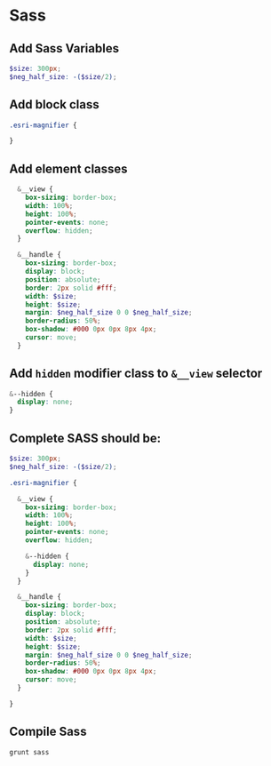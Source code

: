 # Sass

## Add Sass Variables

```scss
$size: 300px;
$neg_half_size: -($size/2);
```

## Add **block** class

```scss
.esri-magnifier {

}
```

## Add **element** classes

```scss
  &__view {
    box-sizing: border-box;
    width: 100%;
    height: 100%;
    pointer-events: none;
    overflow: hidden;
  }

  &__handle {
    box-sizing: border-box;
    display: block;
    position: absolute;
    border: 2px solid #fff;
    width: $size;
    height: $size;
    margin: $neg_half_size 0 0 $neg_half_size;
    border-radius: 50%;
    box-shadow: #000 0px 0px 8px 4px;
    cursor: move;
  }
```

## Add `hidden` **modifier** class to `&__view` selector

```scss
&--hidden {
  display: none;
}
```

## Complete SASS should be:

```scss
$size: 300px;
$neg_half_size: -($size/2);

.esri-magnifier {

  &__view {
    box-sizing: border-box;
    width: 100%;
    height: 100%;
    pointer-events: none;
    overflow: hidden;

    &--hidden {
      display: none;
    }
  }

  &__handle {
    box-sizing: border-box;
    display: block;
    position: absolute;
    border: 2px solid #fff;
    width: $size;
    height: $size;
    margin: $neg_half_size 0 0 $neg_half_size;
    border-radius: 50%;
    box-shadow: #000 0px 0px 8px 4px;
    cursor: move;
  }

}
```

## Compile Sass

```
grunt sass
```
